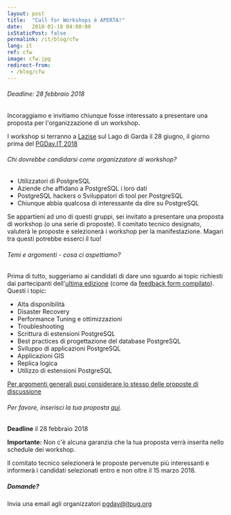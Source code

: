 ```yaml
---
layout: post
title:  "Call for Workshops è APERTA!"
date:   2018-01-18 04:00:00
isStaticPost: false
permalink: /it/blog/cfw
lang: it
ref: cfw
image: cfw.jpg
redirect-from:
 - /blog/cfw
---
```


<h6>Deadline: 28 febbraio 2018</h6>

Incoraggiamo e invitiamo chiunque fosse interessato a presentare una proposta per l'organizzazione di un workshop.

I workshop si terranno a [Lazise](https://2018.pgday.it/en/logistics/) sul Lago di Garda il 28 giugno, il giorno prima del [PGDay.IT 2018](https://2018.pgday.it/it/)

###### Chi dovrebbe candidarsi come organizzatore di workshop?

* Utilizzatori di PostgreSQL
* Aziende che affidano a PostgreSQL i loro dati
* PostgreSQL hackers o Sviluppatori di tool per PostgreSQL
* Chiunque abbia qualcosa di interessante da dire su PostgreSQL

Se appartieni ad uno di questi gruppi, sei invitato a presentare una proposta di workshop (o una serie di proposte). Il comitato tecnico designato, valuterà le proposte e selezionerà i workshop per la manifestazione. Magari tra questi potrebbe esserci il tuo!

###### Temi e argomenti - cosa ci aspettiamo?

Prima di tutto, suggeriamo ai candidati di dare uno sguardo ai topic richiesti dai partecipanti dell'[ultima edizione](https://2017.pgday.it/it/) (come da [feedback form compilato](http://blog.itpug.org/pgday_it_2017/)). Questi i topic:

* Alta disponibilità
* Disaster Recovery
* Performance Tuning e ottimizzazioni
* Troubleshooting
* Scrittura di estensioni PostgreSQL
* Best practices di progettazione del database PostgreSQL
* Sviluppo di applicazioni PostgreSQL
* Applicazioni GIS
* Replica logica
* Utilizzo di estensioni PostgreSQL

[Per argomenti generali puoi considerare lo stesso delle proposte di discussione](https://2018.pgday.it/it/blog/cfp)

###### Per favore, inserisci la tua proposta [qui](https://docs.google.com/forms/d/e/1FAIpQLScTgqVF6aMUk1b42fqmgY4F5iZVmTK5XyRruyCP-0wpGVvCVA/viewform).

__Deadline__ il 28 febbraio 2018

__Importante:__ Non c'è alcuna garanzia che la tua proposta verrà inserita nello schedule dei workshop.

Il comitato tecnico selezionerà le proposte pervenute più interessanti e informerà i candidati selezionati entro e non oltre il 15 marzo 2018.

##### Domande?

Invia una email agli organizzatori [pgday@itpug.org](mailto:pgday@itpug.org)
